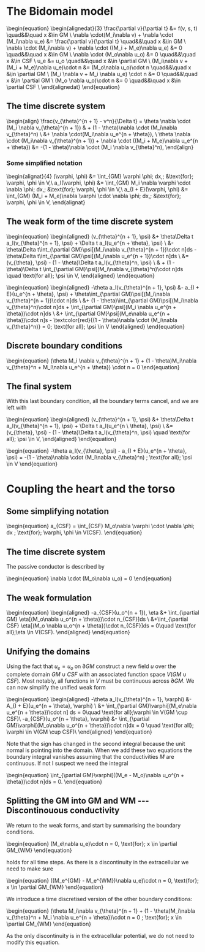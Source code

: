 # The Bidomain model

\begin{equation}
\begin{alignedat}{3}
    \frac{\partial v}{\partial t} &= f(v, s, t) \quad&&\quad x &\in GM \\
    \nabla \cdot(M_i\nabla v) + \nabla \cdot (M_i\nabla u_e) &= \frac{\partial v}{\partial t} \quad&&\quad x &\in GM \\
    \nabla \cdot (M_i\nabla v) + \nabla \cdot ((M_i + M_e)\nabla u_e) &= 0 \quad&&\quad x &\in GM \\
    \nabla \cdot (M_o\nabla u_o) &= 0 \quad&&\quad x &\in CSF \\
    u_e &= u_o \quad&&\quad x &\in \partial GM \\
    (M_i\nabla v + (M_i + M_e)\nabla u_e)\cdot n &= (M_o\nabla u_o)\cdot n \quad&&\quad x &\in \partial GM \\
    (M_i \nabla v + M_i \nabla u_e) \cdot n &= 0 \quad&&\quad x &\in \partial GM \\
    (M_o \nabla u_o)\cdot n &= 0 \quad&&\quad x &\in \partial CSF \\
\end{alignedat}
\end{equation}

## The time discrete system

\begin{align}
    \frac{v_{\theta}^{n + 1} - v^n}{\Delta t} = \theta \nabla \cdot (M_i \nabla v_{\theta}^{n + 1})
     & + (1 - \theta)\nabla \cdot (M_i\nabla v_{\theta}^n) \\
     &+ \nabla \cdot(M_i\nabla u_e^{n + \theta}), \\
     \theta \nabla \cdot (M_i\nabla v_{\theta}^{n + 1}) +
     \nabla \cdot ((M_i + M_e)\nabla u_e^{n + \theta}) &=
     -(1 - \theta)\nabla \cdot (M_i \nabla v_{\theta}^n),
\end{align}

### Some simplified notation

\begin{alignat}{4}
    (\varphi, \phi) &= \int_{GM} \varphi \phi\; dx,\;  &\text{for}\; \varphi, \phi \in V,\\
    a_I(\varphi, \phi) &= \int_{GM} M_i \nabla \varphi \cdot \nabla \phi\; dx,\; &\text{for}\; \varphi, \phi \in V,\\
    a_{I + E}(\varphi, \phi) &= \int_{GM} (M_i + M_e)\nabla \varphi \cdot \nabla \phi\; dx,\; &\text{for}\; \varphi, \phi \in V,
\end{alignat}


## The weak form of the time discrete system

\begin{equation}
\begin{aligned}
    (v_{\theta}^{n + 1}, \psi) &+ \theta\Delta t a_I(v_{\theta}^{n + 1}, \psi) + \Delta t a_I(u_e^{n + \theta}, \psi) \\
    &- \theta\Delta t\int_{\partial GM}\psi[(M_i\nabla v_{\theta}^{n + 1})\cdot n]ds
    - \theta\Delta t\int_{\partial GM}\psi[(M_i\nabla u_e^{n + 1})\cdot n]ds \\
    &= (v_{\theta}, \psi) - (1 - \theta)\Delta t a_I(v_{\theta}^n, \psi) \\
    & + (1 - \theta)\Delta t \int_{\partial GM}\psi[(M_i\nabla v_{\theta}^n)\cdot n]ds
    \quad \text{for all}\; \psi \in V,
\end{aligned}
\end{equation}

\begin{equation}
\begin{aligned}
    -\theta a_I(v_{\theta}^{n + 1}, \psi) &- a_{I + E}(u_e^{n + \theta}, \psi)
    + \theta\int_{\partial GM}\psi[(M_i\nabla v_{\theta}^{n + 1})\cdot n]ds \\
    &+ (1 - \theta)\int_{\partial GM}\psi[(M_i\nabla v_{\theta}^n)\cdot n]ds
    + \int_{\partial GM}\psi[(M_i \nabla u_e^{n + \theta})\cdot n]ds \\
    &+ \int_{\partial GM}\psi[(M_e\nabla u_e^{n + \theta})\cdot n]s
    - \textcolor{red}{(1 - \theta)\nabla \cdot (M_i\nabla v_{\theta}^n)} = 0\; \text{for all}\; \psi \in V
\end{aligned}
\end{equation}

## Discrete boundary conditions

\begin{equation}
    (\theta M_i \nabla v_{\theta}^{n + 1} + (1 - \theta)M_i\nabla v_{\theta}^n + 
    M_i\nabla u_e^{n + \theta}) \cdot n = 0
\end{equation}

## The final system

With this last boundary condition, all the boundary terms cancel, and we are left with

\begin{equation}
\begin{aligned}
    (v_{\theta}^{n + 1}, \psi) &+ \theta\Delta t a_I(v_{\theta}^{n + 1}, \psi) + \Delta t a_I(u_e^{n \ \theta}, \psi) \\
    &= (v_{\theta}, \psi) - (1 - \theta)\Delta t a_I(v_{\theta}^n, \psi) \quad \text{for all}\; \psi \in V,
\end{aligned}
\end{equation}

\begin{equation}
    -\theta a_I(v_{\theta}, \psi) - a_{I + E}(u_e^{n + \theta}, \psi) = -(1 - \theta)\nabla \cdot (M_i\nabla v_{\theta}^n) 
    \; \text{for all}\; \psi \in V
\end{equation}

# Coupling the heart and the torso

## Some simplifying notation

\begin{equation}
    a_{CSF} = \int_{CSF} M_o\nabla \varphi \cdot \nabla \phi\; dx \; \text{for}\; \varphi, \phi \in V(CSF).
\end{equation}


## The time discrete system

The passive conductor is described by

\begin{equation}
    \nabla \cdot (M_o\nabla u_o) = 0
\end{equation}

## The weak formulation

\begin{equation}
\begin{aligned}
    -a_{CSF}(u_o^{n + 1}), \eta &+ \int_{\partial GM} \eta[(M_o\nabla u_o^{n + \theta})\cdot n_{CSF}]ds \\
    &+\int_{\partial CSF} \eta[(M_o \nabla u_o^{n + \theta})\cdot n_{CSF}]ds = 0\quad \text{for all}\;\eta \in V(CSF).
\end{aligned}
\end{equation}

## Unifying the domains

Using the fact that $u_e = u_o \;\text{on}\; \partial GM$ construct a new field $u$ over the complete domain
$GM \cup CSF$ with an associated function space $V(GM \cup CSF)$. Most notably, all functions in $V$ must be
continuous across $\partial GM$. We can now simplify the unified weak form

\begin{equation}
\begin{aligned}
    -\theta a_I(v_{\theta}^{n + 1}, \varphi) &- A_{I + E}(u_e^{n + \theta}, \varphi) \\
    &+ \int_{\partial GM}\varphi[(M_e\nabla u_e^{n + \theta})\cdot n] ds = 0\quad \text{for all}\;\varphi
    \in V(GM \cup CSF)\\
    -a_{CSF}(u_o^{n + \theta}, \varphi) &- \int_{\partial GM}\varphi[(M_o\nabla u_o^{n + \theta})\cdot n]dx = 0
    \quad \text{for all}\; \varphi \in V(GM \cup CSF)\\
\end{aligned}
\end{equation}

Note that the sign has changed in the second integral because the unit normal is pointing into the domain.
When we add these two equations the boundary integral vanishes assuming that the conductivities $M$
are continuous. If not I suspect we need the integral

\begin{equation}
    \int_{\partial GM}\varphi[((M_e - M_o)\nabla u_o^{n + \theta})\cdot n]ds = 0.
\end{equation}


## Splitting the GM into GM and WM --- Discontinouous conductivity

We return to the weak forms, and start by summarising the boundary conditions.

\begin{equation}
    (M_e\nabla u_e)\cdot n = 0, \text{for}\; x \in \partial GM_{WM}
\end{equation}

holds for all time steps. As there is a discontinuity in the extracellular we need to make sure

\begin{equation}
    ((M_e^{GM} - M_e^{WM})\nabla u_e)\cdot n = 0, \text{for}\; x \in \partial GM_{WM}
\end{equation}



We introduce a time discretised version of the other boundary conditions:

\begin{equation}
    (\theta M_i\nabla v_{\theta}^{n + 1} + (1 - \theta)M_i\nabla v_{\theta}^n + M_i \nabla u_e^{n + \theta})\cdot n = 0
    \; \text{for}\; x \in \partial GM_{WM}
\end{equation}

As the only discontinuity is in the extracellular potential, we do not need to modify this equation.
